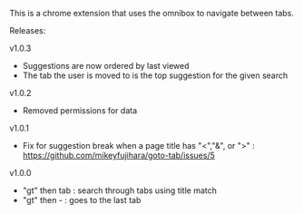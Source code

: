 This is a chrome extension that uses the omnibox to navigate between tabs.


Releases:

v1.0.3

* Suggestions are now ordered by last viewed
* The tab the user is moved to is the top suggestion for the given search

v1.0.2

* Removed permissions for data

v1.0.1

* Fix for suggestion break when a page title has "<","&", or ">" : https://github.com/mikeyfujihara/goto-tab/issues/5 


v1.0.0

* "gt" then tab : search through tabs using title match
* "gt" then - : goes to the last tab
